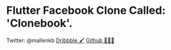# Flutter Facebook Clone Called: 'Clonebook'.

Twitter: @mallenkb
[Dribbble 🖌️](https://dribbble.com/mallenkb)
[Github 👨🏾‍💻](https://github.com/mallenkb)